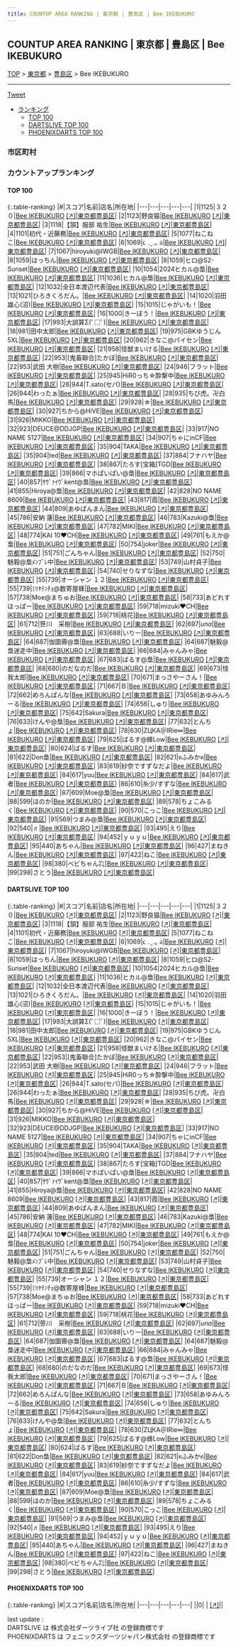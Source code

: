 ```yaml
---
title: COUNTUP AREA RANKING | 東京都 | 豊島区 | Bee IKEBUKURO
---
```

## COUNTUP AREA RANKING | 東京都 | 豊島区 | Bee IKEBUKURO

[TOP](/darts/rank/) > [東京都](/darts/rank/東京都/) > [豊島区](/darts/rank/東京都/豊島区/) > Bee IKEBUKURO

___

<a href="https://twitter.com/share?ref_src=twsrc%5Etfw" data-text="COUNTUP AREA RANKING | 東京都豊島区Bee IKEBUKURO" class="twitter-share-button" data-hashtags="DARTSLIVE,PHOENIXDARTS,darts,ダーツ" data-show-count="false">Tweet</a>

* [ランキング](#カウントアップランキング)
    * [TOP 100](#top-100)
    * [DARTSLIVE TOP 100](#dartslive-top-100)
    * [PHOENIXDARTS TOP 100](#phoenixdarts-top-100)

### 市区町村

<ul>

</ul>

### カウントアップランキング

#### TOP 100



{:.table-ranking}
|#|スコア|名前|店名|所在地|
|---|---|---|---|---|
|1|1125|<span class="rank-name-dl">３２０</span>|<a href="/darts/rank/shops/3a1825974d0b92eb.html">Bee IKEBUKURO</a> <a href="https://search.dartslive.com/jp/shop/3a1825974d0b92eb">[↗]</a>|<a href="/darts/rank/東京都/豊島区">東京都豊島区</a>|
|2|1123|<span class="rank-name-dl">野良猫</span>|<a href="/darts/rank/shops/3a1825974d0b92eb.html">Bee IKEBUKURO</a> <a href="https://search.dartslive.com/jp/shop/3a1825974d0b92eb">[↗]</a>|<a href="/darts/rank/東京都/豊島区">東京都豊島区</a>|
|3|1118|<span class="rank-name-dl">【頷】服部 祐生</span>|<a href="/darts/rank/shops/3a1825974d0b92eb.html">Bee IKEBUKURO</a> <a href="https://search.dartslive.com/jp/shop/3a1825974d0b92eb">[↗]</a>|<a href="/darts/rank/東京都/豊島区">東京都豊島区</a>|
|4|1101|<span class="rank-name-dl">初代・近藤務</span>|<a href="/darts/rank/shops/3a1825974d0b92eb.html">Bee IKEBUKURO</a> <a href="https://search.dartslive.com/jp/shop/3a1825974d0b92eb">[↗]</a>|<a href="/darts/rank/東京都/豊島区">東京都豊島区</a>|
|5|1077|<span class="rank-name-dl">ねこねこ</span>|<a href="/darts/rank/shops/3a1825974d0b92eb.html">Bee IKEBUKURO</a> <a href="https://search.dartslive.com/jp/shop/3a1825974d0b92eb">[↗]</a>|<a href="/darts/rank/東京都/豊島区">東京都豊島区</a>|
|6|1069|<span class="rank-name-dl">૮ . ̫ .｡ ა</span>|<a href="/darts/rank/shops/3a1825974d0b92eb.html">Bee IKEBUKURO</a> <a href="https://search.dartslive.com/jp/shop/3a1825974d0b92eb">[↗]</a>|<a href="/darts/rank/東京都/豊島区">東京都豊島区</a>|
|7|1067|<span class="rank-name-dl">hiroyuki@IWGB</span>|<a href="/darts/rank/shops/3a1825974d0b92eb.html">Bee IKEBUKURO</a> <a href="https://search.dartslive.com/jp/shop/3a1825974d0b92eb">[↗]</a>|<a href="/darts/rank/東京都/豊島区">東京都豊島区</a>|
|8|1059|<span class="rank-name-dl">はっちん</span>|<a href="/darts/rank/shops/3a1825974d0b92eb.html">Bee IKEBUKURO</a> <a href="https://search.dartslive.com/jp/shop/3a1825974d0b92eb">[↗]</a>|<a href="/darts/rank/東京都/豊島区">東京都豊島区</a>|
|8|1059|<span class="rank-name-dl">ヒロ@S2-Sunset</span>|<a href="/darts/rank/shops/3a1825974d0b92eb.html">Bee IKEBUKURO</a> <a href="https://search.dartslive.com/jp/shop/3a1825974d0b92eb">[↗]</a>|<a href="/darts/rank/東京都/豊島区">東京都豊島区</a>|
|10|1054|<span class="rank-name-dl">2024ヒカル@梟</span>|<a href="/darts/rank/shops/3a1825974d0b92eb.html">Bee IKEBUKURO</a> <a href="https://search.dartslive.com/jp/shop/3a1825974d0b92eb">[↗]</a>|<a href="/darts/rank/東京都/豊島区">東京都豊島区</a>|
|11|1036|<span class="rank-name-dl">ヒカル@梟</span>|<a href="/darts/rank/shops/3a1825974d0b92eb.html">Bee IKEBUKURO</a> <a href="https://search.dartslive.com/jp/shop/3a1825974d0b92eb">[↗]</a>|<a href="/darts/rank/東京都/豊島区">東京都豊島区</a>|
|12|1032|<span class="rank-name-dl">全日本渡辺代表</span>|<a href="/darts/rank/shops/3a1825974d0b92eb.html">Bee IKEBUKURO</a> <a href="https://search.dartslive.com/jp/shop/3a1825974d0b92eb">[↗]</a>|<a href="/darts/rank/東京都/豊島区">東京都豊島区</a>|
|13|1021|<span class="rank-name-dl">ひろきくろだん。</span>|<a href="/darts/rank/shops/3a1825974d0b92eb.html">Bee IKEBUKURO</a> <a href="https://search.dartslive.com/jp/shop/3a1825974d0b92eb">[↗]</a>|<a href="/darts/rank/東京都/豊島区">東京都豊島区</a>|
|14|1020|<span class="rank-name-dl">羽田 雄心(沼)</span>|<a href="/darts/rank/shops/3a1825974d0b92eb.html">Bee IKEBUKURO</a> <a href="https://search.dartslive.com/jp/shop/3a1825974d0b92eb">[↗]</a>|<a href="/darts/rank/東京都/豊島区">東京都豊島区</a>|
|15|1015|<span class="rank-name-dl">じゃがいも！</span>|<a href="/darts/rank/shops/3a1825974d0b92eb.html">Bee IKEBUKURO</a> <a href="https://search.dartslive.com/jp/shop/3a1825974d0b92eb">[↗]</a>|<a href="/darts/rank/東京都/豊島区">東京都豊島区</a>|
|16|1000|<span class="rank-name-dl">きーぼう！</span>|<a href="/darts/rank/shops/3a1825974d0b92eb.html">Bee IKEBUKURO</a> <a href="https://search.dartslive.com/jp/shop/3a1825974d0b92eb">[↗]</a>|<a href="/darts/rank/東京都/豊島区">東京都豊島区</a>|
|17|993|<span class="rank-name-dl">大誤算Σ(ﾟ□ﾟ)</span>|<a href="/darts/rank/shops/3a1825974d0b92eb.html">Bee IKEBUKURO</a> <a href="https://search.dartslive.com/jp/shop/3a1825974d0b92eb">[↗]</a>|<a href="/darts/rank/東京都/豊島区">東京都豊島区</a>|
|18|981|<span class="rank-name-dl">田中太郎</span>|<a href="/darts/rank/shops/3a1825974d0b92eb.html">Bee IKEBUKURO</a> <a href="https://search.dartslive.com/jp/shop/3a1825974d0b92eb">[↗]</a>|<a href="/darts/rank/東京都/豊島区">東京都豊島区</a>|
|19|975|<span class="rank-name-dl">GBKゆうじん5XL</span>|<a href="/darts/rank/shops/3a1825974d0b92eb.html">Bee IKEBUKURO</a> <a href="https://search.dartslive.com/jp/shop/3a1825974d0b92eb">[↗]</a>|<a href="/darts/rank/東京都/豊島区">東京都豊島区</a>|
|20|962|<span class="rank-name-dl">きなこ@パイセン</span>|<a href="/darts/rank/shops/3a1825974d0b92eb.html">Bee IKEBUKURO</a> <a href="https://search.dartslive.com/jp/shop/3a1825974d0b92eb">[↗]</a>|<a href="/darts/rank/東京都/豊島区">東京都豊島区</a>|
|21|958|<span class="rank-name-dl">怪獣まいける</span>|<a href="/darts/rank/shops/3a1825974d0b92eb.html">Bee IKEBUKURO</a> <a href="https://search.dartslive.com/jp/shop/3a1825974d0b92eb">[↗]</a>|<a href="/darts/rank/東京都/豊島区">東京都豊島区</a>|
|22|953|<span class="rank-name-dl">[鬼畜聯合]たかぼ</span>|<a href="/darts/rank/shops/3a1825974d0b92eb.html">Bee IKEBUKURO</a> <a href="https://search.dartslive.com/jp/shop/3a1825974d0b92eb">[↗]</a>|<a href="/darts/rank/東京都/豊島区">東京都豊島区</a>|
|22|953|<span class="rank-name-dl">武田 大樹</span>|<a href="/darts/rank/shops/3a1825974d0b92eb.html">Bee IKEBUKURO</a> <a href="https://search.dartslive.com/jp/shop/3a1825974d0b92eb">[↗]</a>|<a href="/darts/rank/東京都/豊島区">東京都豊島区</a>|
|24|946|<span class="rank-name-dl">フラット</span>|<a href="/darts/rank/shops/3a1825974d0b92eb.html">Bee IKEBUKURO</a> <a href="https://search.dartslive.com/jp/shop/3a1825974d0b92eb">[↗]</a>|<a href="/darts/rank/東京都/豊島区">東京都豊島区</a>|
|25|945|<span class="rank-name-dl">HiR0っち☆酔撃中</span>|<a href="/darts/rank/shops/3a1825974d0b92eb.html">Bee IKEBUKURO</a> <a href="https://search.dartslive.com/jp/shop/3a1825974d0b92eb">[↗]</a>|<a href="/darts/rank/東京都/豊島区">東京都豊島区</a>|
|26|944|<span class="rank-name-dl">T.sato(セパ)</span>|<a href="/darts/rank/shops/3a1825974d0b92eb.html">Bee IKEBUKURO</a> <a href="https://search.dartslive.com/jp/shop/3a1825974d0b92eb">[↗]</a>|<a href="/darts/rank/東京都/豊島区">東京都豊島区</a>|
|26|944|<span class="rank-name-dl">わったぁ</span>|<a href="/darts/rank/shops/3a1825974d0b92eb.html">Bee IKEBUKURO</a> <a href="https://search.dartslive.com/jp/shop/3a1825974d0b92eb">[↗]</a>|<a href="/darts/rank/東京都/豊島区">東京都豊島区</a>|
|28|935|<span class="rank-name-dl">ちび虎。卍白馬</span>|<a href="/darts/rank/shops/3a1825974d0b92eb.html">Bee IKEBUKURO</a> <a href="https://search.dartslive.com/jp/shop/3a1825974d0b92eb">[↗]</a>|<a href="/darts/rank/東京都/豊島区">東京都豊島区</a>|
|29|928|<span class="rank-name-dl">☆</span>|<a href="/darts/rank/shops/3a1825974d0b92eb.html">Bee IKEBUKURO</a> <a href="https://search.dartslive.com/jp/shop/3a1825974d0b92eb">[↗]</a>|<a href="/darts/rank/東京都/豊島区">東京都豊島区</a>|
|30|927|<span class="rank-name-dl">ちから@HiVE</span>|<a href="/darts/rank/shops/3a1825974d0b92eb.html">Bee IKEBUKURO</a> <a href="https://search.dartslive.com/jp/shop/3a1825974d0b92eb">[↗]</a>|<a href="/darts/rank/東京都/豊島区">東京都豊島区</a>|
|31|926|<span class="rank-name-dl">MIKKO</span>|<a href="/darts/rank/shops/3a1825974d0b92eb.html">Bee IKEBUKURO</a> <a href="https://search.dartslive.com/jp/shop/3a1825974d0b92eb">[↗]</a>|<a href="/darts/rank/東京都/豊島区">東京都豊島区</a>|
|32|923|<span class="rank-name-dl">DEUCE@DDJGP</span>|<a href="/darts/rank/shops/3a1825974d0b92eb.html">Bee IKEBUKURO</a> <a href="https://search.dartslive.com/jp/shop/3a1825974d0b92eb">[↗]</a>|<a href="/darts/rank/東京都/豊島区">東京都豊島区</a>|
|33|917|<span class="rank-name-dl">NO NAME 5127</span>|<a href="/darts/rank/shops/3a1825974d0b92eb.html">Bee IKEBUKURO</a> <a href="https://search.dartslive.com/jp/shop/3a1825974d0b92eb">[↗]</a>|<a href="/darts/rank/東京都/豊島区">東京都豊島区</a>|
|34|907|<span class="rank-name-dl">ちゃにinCF</span>|<a href="/darts/rank/shops/3a1825974d0b92eb.html">Bee IKEBUKURO</a> <a href="https://search.dartslive.com/jp/shop/3a1825974d0b92eb">[↗]</a>|<a href="/darts/rank/東京都/豊島区">東京都豊島区</a>|
|35|904|<span class="rank-name-dl">TAKA</span>|<a href="/darts/rank/shops/3a1825974d0b92eb.html">Bee IKEBUKURO</a> <a href="https://search.dartslive.com/jp/shop/3a1825974d0b92eb">[↗]</a>|<a href="/darts/rank/東京都/豊島区">東京都豊島区</a>|
|35|904|<span class="rank-name-dl">ted</span>|<a href="/darts/rank/shops/3a1825974d0b92eb.html">Bee IKEBUKURO</a> <a href="https://search.dartslive.com/jp/shop/3a1825974d0b92eb">[↗]</a>|<a href="/darts/rank/東京都/豊島区">東京都豊島区</a>|
|37|884|<span class="rank-name-dl">フナハヤ</span>|<a href="/darts/rank/shops/3a1825974d0b92eb.html">Bee IKEBUKURO</a> <a href="https://search.dartslive.com/jp/shop/3a1825974d0b92eb">[↗]</a>|<a href="/darts/rank/東京都/豊島区">東京都豊島区</a>|
|38|867|<span class="rank-name-dl">たろす[宝箱]TGD</span>|<a href="/darts/rank/shops/3a1825974d0b92eb.html">Bee IKEBUKURO</a> <a href="https://search.dartslive.com/jp/shop/3a1825974d0b92eb">[↗]</a>|<a href="/darts/rank/東京都/豊島区">東京都豊島区</a>|
|39|866|<span class="rank-name-dl">マホぱいぱい@梟</span>|<a href="/darts/rank/shops/3a1825974d0b92eb.html">Bee IKEBUKURO</a> <a href="https://search.dartslive.com/jp/shop/3a1825974d0b92eb">[↗]</a>|<a href="/darts/rank/東京都/豊島区">東京都豊島区</a>|
|40|857|<span class="rank-name-dl">ｻｳﾞｧｲｳﾞkent@梟</span>|<a href="/darts/rank/shops/3a1825974d0b92eb.html">Bee IKEBUKURO</a> <a href="https://search.dartslive.com/jp/shop/3a1825974d0b92eb">[↗]</a>|<a href="/darts/rank/東京都/豊島区">東京都豊島区</a>|
|41|855|<span class="rank-name-dl">Hiroya@梟</span>|<a href="/darts/rank/shops/3a1825974d0b92eb.html">Bee IKEBUKURO</a> <a href="https://search.dartslive.com/jp/shop/3a1825974d0b92eb">[↗]</a>|<a href="/darts/rank/東京都/豊島区">東京都豊島区</a>|
|42|828|<span class="rank-name-dl">NO NAME 8609</span>|<a href="/darts/rank/shops/3a1825974d0b92eb.html">Bee IKEBUKURO</a> <a href="https://search.dartslive.com/jp/shop/3a1825974d0b92eb">[↗]</a>|<a href="/darts/rank/東京都/豊島区">東京都豊島区</a>|
|43|817|<span class="rank-name-dl">霞</span>|<a href="/darts/rank/shops/3a1825974d0b92eb.html">Bee IKEBUKURO</a> <a href="https://search.dartslive.com/jp/shop/3a1825974d0b92eb">[↗]</a>|<a href="/darts/rank/東京都/豊島区">東京都豊島区</a>|
|44|809|<span class="rank-name-dl">あゆぱんまん</span>|<a href="/darts/rank/shops/3a1825974d0b92eb.html">Bee IKEBUKURO</a> <a href="https://search.dartslive.com/jp/shop/3a1825974d0b92eb">[↗]</a>|<a href="/darts/rank/東京都/豊島区">東京都豊島区</a>|
|45|786|<span class="rank-name-dl">安納 蓮</span>|<a href="/darts/rank/shops/3a1825974d0b92eb.html">Bee IKEBUKURO</a> <a href="https://search.dartslive.com/jp/shop/3a1825974d0b92eb">[↗]</a>|<a href="/darts/rank/東京都/豊島区">東京都豊島区</a>|
|46|783|<span class="rank-name-dl">Kazuki@梟</span>|<a href="/darts/rank/shops/3a1825974d0b92eb.html">Bee IKEBUKURO</a> <a href="https://search.dartslive.com/jp/shop/3a1825974d0b92eb">[↗]</a>|<a href="/darts/rank/東京都/豊島区">東京都豊島区</a>|
|47|782|<span class="rank-name-dl">MIKI</span>|<a href="/darts/rank/shops/3a1825974d0b92eb.html">Bee IKEBUKURO</a> <a href="https://search.dartslive.com/jp/shop/3a1825974d0b92eb">[↗]</a>|<a href="/darts/rank/東京都/豊島区">東京都豊島区</a>|
|48|774|<span class="rank-name-dl">KAI 10❤️CH</span>|<a href="/darts/rank/shops/3a1825974d0b92eb.html">Bee IKEBUKURO</a> <a href="https://search.dartslive.com/jp/shop/3a1825974d0b92eb">[↗]</a>|<a href="/darts/rank/東京都/豊島区">東京都豊島区</a>|
|49|761|<span class="rank-name-dl">もえか@梟</span>|<a href="/darts/rank/shops/3a1825974d0b92eb.html">Bee IKEBUKURO</a> <a href="https://search.dartslive.com/jp/shop/3a1825974d0b92eb">[↗]</a>|<a href="/darts/rank/東京都/豊島区">東京都豊島区</a>|
|50|754|<span class="rank-name-dl">joker</span>|<a href="/darts/rank/shops/3a1825974d0b92eb.html">Bee IKEBUKURO</a> <a href="https://search.dartslive.com/jp/shop/3a1825974d0b92eb">[↗]</a>|<a href="/darts/rank/東京都/豊島区">東京都豊島区</a>|
|51|751|<span class="rank-name-dl">ごんちゃん</span>|<a href="/darts/rank/shops/3a1825974d0b92eb.html">Bee IKEBUKURO</a> <a href="https://search.dartslive.com/jp/shop/3a1825974d0b92eb">[↗]</a>|<a href="/darts/rank/東京都/豊島区">東京都豊島区</a>|
|52|750|<span class="rank-name-dl">魅毅@梟ﾒﾝﾌﾞﾚ中</span>|<a href="/darts/rank/shops/3a1825974d0b92eb.html">Bee IKEBUKURO</a> <a href="https://search.dartslive.com/jp/shop/3a1825974d0b92eb">[↗]</a>|<a href="/darts/rank/東京都/豊島区">東京都豊島区</a>|
|53|749|<span class="rank-name-dl">山村貞子</span>|<a href="/darts/rank/shops/3a1825974d0b92eb.html">Bee IKEBUKURO</a> <a href="https://search.dartslive.com/jp/shop/3a1825974d0b92eb">[↗]</a>|<a href="/darts/rank/東京都/豊島区">東京都豊島区</a>|
|54|740|<span class="rank-name-dl">せりなずな</span>|<a href="/darts/rank/shops/3a1825974d0b92eb.html">Bee IKEBUKURO</a> <a href="https://search.dartslive.com/jp/shop/3a1825974d0b92eb">[↗]</a>|<a href="/darts/rank/東京都/豊島区">東京都豊島区</a>|
|55|739|<span class="rank-name-dl">オーシャン １２</span>|<a href="/darts/rank/shops/3a1825974d0b92eb.html">Bee IKEBUKURO</a> <a href="https://search.dartslive.com/jp/shop/3a1825974d0b92eb">[↗]</a>|<a href="/darts/rank/東京都/豊島区">東京都豊島区</a>|
|55|739|<span class="rank-name-dl">ﾐﾘﾔﾃﾝﾁｮ@数寄屋蜂</span>|<a href="/darts/rank/shops/3a1825974d0b92eb.html">Bee IKEBUKURO</a> <a href="https://search.dartslive.com/jp/shop/3a1825974d0b92eb">[↗]</a>|<a href="/darts/rank/東京都/豊島区">東京都豊島区</a>|
|57|738|<span class="rank-name-dl">Moe@まちゅお</span>|<a href="/darts/rank/shops/3a1825974d0b92eb.html">Bee IKEBUKURO</a> <a href="https://search.dartslive.com/jp/shop/3a1825974d0b92eb">[↗]</a>|<a href="/darts/rank/東京都/豊島区">東京都豊島区</a>|
|58|733|<span class="rank-name-dl">あどれすほっぱー</span>|<a href="/darts/rank/shops/3a1825974d0b92eb.html">Bee IKEBUKURO</a> <a href="https://search.dartslive.com/jp/shop/3a1825974d0b92eb">[↗]</a>|<a href="/darts/rank/東京都/豊島区">東京都豊島区</a>|
|59|718|<span class="rank-name-dl">mizuki❤CH</span>|<a href="/darts/rank/shops/3a1825974d0b92eb.html">Bee IKEBUKURO</a> <a href="https://search.dartslive.com/jp/shop/3a1825974d0b92eb">[↗]</a>|<a href="/darts/rank/東京都/豊島区">東京都豊島区</a>|
|59|718|<span class="rank-name-dl">桃花</span>|<a href="/darts/rank/shops/3a1825974d0b92eb.html">Bee IKEBUKURO</a> <a href="https://search.dartslive.com/jp/shop/3a1825974d0b92eb">[↗]</a>|<a href="/darts/rank/東京都/豊島区">東京都豊島区</a>|
|61|712|<span class="rank-name-dl">笹川　采樹</span>|<a href="/darts/rank/shops/3a1825974d0b92eb.html">Bee IKEBUKURO</a> <a href="https://search.dartslive.com/jp/shop/3a1825974d0b92eb">[↗]</a>|<a href="/darts/rank/東京都/豊島区">東京都豊島区</a>|
|62|697|<span class="rank-name-dl">_una_</span>|<a href="/darts/rank/shops/3a1825974d0b92eb.html">Bee IKEBUKURO</a> <a href="https://search.dartslive.com/jp/shop/3a1825974d0b92eb">[↗]</a>|<a href="/darts/rank/東京都/豊島区">東京都豊島区</a>|
|63|688|<span class="rank-name-dl">いりー</span>|<a href="/darts/rank/shops/3a1825974d0b92eb.html">Bee IKEBUKURO</a> <a href="https://search.dartslive.com/jp/shop/3a1825974d0b92eb">[↗]</a>|<a href="/darts/rank/東京都/豊島区">東京都豊島区</a>|
|64|687|<span class="rank-name-dl">伽圖霽@梟</span>|<a href="/darts/rank/shops/3a1825974d0b92eb.html">Bee IKEBUKURO</a> <a href="https://search.dartslive.com/jp/shop/3a1825974d0b92eb">[↗]</a>|<a href="/darts/rank/東京都/豊島区">東京都豊島区</a>|
|64|687|<span class="rank-name-dl">魅毅@梟迷走中</span>|<a href="/darts/rank/shops/3a1825974d0b92eb.html">Bee IKEBUKURO</a> <a href="https://search.dartslive.com/jp/shop/3a1825974d0b92eb">[↗]</a>|<a href="/darts/rank/東京都/豊島区">東京都豊島区</a>|
|66|684|<span class="rank-name-dl">みゃんみゃ</span>|<a href="/darts/rank/shops/3a1825974d0b92eb.html">Bee IKEBUKURO</a> <a href="https://search.dartslive.com/jp/shop/3a1825974d0b92eb">[↗]</a>|<a href="/darts/rank/東京都/豊島区">東京都豊島区</a>|
|67|683|<span class="rank-name-dl">ばるす@梟</span>|<a href="/darts/rank/shops/3a1825974d0b92eb.html">Bee IKEBUKURO</a> <a href="https://search.dartslive.com/jp/shop/3a1825974d0b92eb">[↗]</a>|<a href="/darts/rank/東京都/豊島区">東京都豊島区</a>|
|68|680|<span class="rank-name-dl">のだなのだ</span>|<a href="/darts/rank/shops/3a1825974d0b92eb.html">Bee IKEBUKURO</a> <a href="https://search.dartslive.com/jp/shop/3a1825974d0b92eb">[↗]</a>|<a href="/darts/rank/東京都/豊島区">東京都豊島区</a>|
|69|673|<span class="rank-name-dl">怪我太郎</span>|<a href="/darts/rank/shops/3a1825974d0b92eb.html">Bee IKEBUKURO</a> <a href="https://search.dartslive.com/jp/shop/3a1825974d0b92eb">[↗]</a>|<a href="/darts/rank/東京都/豊島区">東京都豊島区</a>|
|70|671|<span class="rank-name-dl">まっさやーさん！</span>|<a href="/darts/rank/shops/3a1825974d0b92eb.html">Bee IKEBUKURO</a> <a href="https://search.dartslive.com/jp/shop/3a1825974d0b92eb">[↗]</a>|<a href="/darts/rank/東京都/豊島区">東京都豊島区</a>|
|71|667|<span class="rank-name-dl">Ｂ</span>|<a href="/darts/rank/shops/3a1825974d0b92eb.html">Bee IKEBUKURO</a> <a href="https://search.dartslive.com/jp/shop/3a1825974d0b92eb">[↗]</a>|<a href="/darts/rank/東京都/豊島区">東京都豊島区</a>|
|72|662|<span class="rank-name-dl">めろんぱんな</span>|<a href="/darts/rank/shops/3a1825974d0b92eb.html">Bee IKEBUKURO</a> <a href="https://search.dartslive.com/jp/shop/3a1825974d0b92eb">[↗]</a>|<a href="/darts/rank/東京都/豊島区">東京都豊島区</a>|
|73|658|<span class="rank-name-dl">あゆみんろーる</span>|<a href="/darts/rank/shops/3a1825974d0b92eb.html">Bee IKEBUKURO</a> <a href="https://search.dartslive.com/jp/shop/3a1825974d0b92eb">[↗]</a>|<a href="/darts/rank/東京都/豊島区">東京都豊島区</a>|
|74|656|<span class="rank-name-dl">しゅり</span>|<a href="/darts/rank/shops/3a1825974d0b92eb.html">Bee IKEBUKURO</a> <a href="https://search.dartslive.com/jp/shop/3a1825974d0b92eb">[↗]</a>|<a href="/darts/rank/東京都/豊島区">東京都豊島区</a>|
|75|642|<span class="rank-name-dl">Sakura</span>|<a href="/darts/rank/shops/3a1825974d0b92eb.html">Bee IKEBUKURO</a> <a href="https://search.dartslive.com/jp/shop/3a1825974d0b92eb">[↗]</a>|<a href="/darts/rank/東京都/豊島区">東京都豊島区</a>|
|76|633|<span class="rank-name-dl">けんや@梟</span>|<a href="/darts/rank/shops/3a1825974d0b92eb.html">Bee IKEBUKURO</a> <a href="https://search.dartslive.com/jp/shop/3a1825974d0b92eb">[↗]</a>|<a href="/darts/rank/東京都/豊島区">東京都豊島区</a>|
|77|632|<span class="rank-name-dl">とんちょ</span>|<a href="/darts/rank/shops/3a1825974d0b92eb.html">Bee IKEBUKURO</a> <a href="https://search.dartslive.com/jp/shop/3a1825974d0b92eb">[↗]</a>|<a href="/darts/rank/東京都/豊島区">東京都豊島区</a>|
|78|630|<span class="rank-name-dl">ΖЦКΑ＠IRie∞</span>|<a href="/darts/rank/shops/3a1825974d0b92eb.html">Bee IKEBUKURO</a> <a href="https://search.dartslive.com/jp/shop/3a1825974d0b92eb">[↗]</a>|<a href="/darts/rank/東京都/豊島区">東京都豊島区</a>|
|79|625|<span class="rank-name-dl">ばるす@蜂Low</span>|<a href="/darts/rank/shops/3a1825974d0b92eb.html">Bee IKEBUKURO</a> <a href="https://search.dartslive.com/jp/shop/3a1825974d0b92eb">[↗]</a>|<a href="/darts/rank/東京都/豊島区">東京都豊島区</a>|
|80|624|<span class="rank-name-dl">ばるす</span>|<a href="/darts/rank/shops/3a1825974d0b92eb.html">Bee IKEBUKURO</a> <a href="https://search.dartslive.com/jp/shop/3a1825974d0b92eb">[↗]</a>|<a href="/darts/rank/東京都/豊島区">東京都豊島区</a>|
|81|622|<span class="rank-name-dl">Don梟</span>|<a href="/darts/rank/shops/3a1825974d0b92eb.html">Bee IKEBUKURO</a> <a href="https://search.dartslive.com/jp/shop/3a1825974d0b92eb">[↗]</a>|<a href="/darts/rank/東京都/豊島区">東京都豊島区</a>|
|82|621|<span class="rank-name-dl">ฅふみかฅ</span>|<a href="/darts/rank/shops/3a1825974d0b92eb.html">Bee IKEBUKURO</a> <a href="https://search.dartslive.com/jp/shop/3a1825974d0b92eb">[↗]</a>|<a href="/darts/rank/東京都/豊島区">東京都豊島区</a>|
|83|619|<span class="rank-name-dl">紗奈ですずなだよ</span>|<a href="/darts/rank/shops/3a1825974d0b92eb.html">Bee IKEBUKURO</a> <a href="https://search.dartslive.com/jp/shop/3a1825974d0b92eb">[↗]</a>|<a href="/darts/rank/東京都/豊島区">東京都豊島区</a>|
|84|617|<span class="rank-name-dl">yuu</span>|<a href="/darts/rank/shops/3a1825974d0b92eb.html">Bee IKEBUKURO</a> <a href="https://search.dartslive.com/jp/shop/3a1825974d0b92eb">[↗]</a>|<a href="/darts/rank/東京都/豊島区">東京都豊島区</a>|
|84|617|<span class="rank-name-dl">武者</span>|<a href="/darts/rank/shops/3a1825974d0b92eb.html">Bee IKEBUKURO</a> <a href="https://search.dartslive.com/jp/shop/3a1825974d0b92eb">[↗]</a>|<a href="/darts/rank/東京都/豊島区">東京都豊島区</a>|
|86|610|<span class="rank-name-dl">糸少/すずな</span>|<a href="/darts/rank/shops/3a1825974d0b92eb.html">Bee IKEBUKURO</a> <a href="https://search.dartslive.com/jp/shop/3a1825974d0b92eb">[↗]</a>|<a href="/darts/rank/東京都/豊島区">東京都豊島区</a>|
|87|609|<span class="rank-name-dl">Moe@梟</span>|<a href="/darts/rank/shops/3a1825974d0b92eb.html">Bee IKEBUKURO</a> <a href="https://search.dartslive.com/jp/shop/3a1825974d0b92eb">[↗]</a>|<a href="/darts/rank/東京都/豊島区">東京都豊島区</a>|
|88|599|<span class="rank-name-dl">ほのか</span>|<a href="/darts/rank/shops/3a1825974d0b92eb.html">Bee IKEBUKURO</a> <a href="https://search.dartslive.com/jp/shop/3a1825974d0b92eb">[↗]</a>|<a href="/darts/rank/東京都/豊島区">東京都豊島区</a>|
|89|578|<span class="rank-name-dl">ちょこみるく</span>|<a href="/darts/rank/shops/3a1825974d0b92eb.html">Bee IKEBUKURO</a> <a href="https://search.dartslive.com/jp/shop/3a1825974d0b92eb">[↗]</a>|<a href="/darts/rank/東京都/豊島区">東京都豊島区</a>|
|90|570|<span class="rank-name-dl">こっこ</span>|<a href="/darts/rank/shops/3a1825974d0b92eb.html">Bee IKEBUKURO</a> <a href="https://search.dartslive.com/jp/shop/3a1825974d0b92eb">[↗]</a>|<a href="/darts/rank/東京都/豊島区">東京都豊島区</a>|
|91|569|<span class="rank-name-dl">つまみ@梟</span>|<a href="/darts/rank/shops/3a1825974d0b92eb.html">Bee IKEBUKURO</a> <a href="https://search.dartslive.com/jp/shop/3a1825974d0b92eb">[↗]</a>|<a href="/darts/rank/東京都/豊島区">東京都豊島区</a>|
|92|540|<span class="rank-name-dl">♬</span>|<a href="/darts/rank/shops/3a1825974d0b92eb.html">Bee IKEBUKURO</a> <a href="https://search.dartslive.com/jp/shop/3a1825974d0b92eb">[↗]</a>|<a href="/darts/rank/東京都/豊島区">東京都豊島区</a>|
|93|495|<span class="rank-name-dl">えり</span>|<a href="/darts/rank/shops/3a1825974d0b92eb.html">Bee IKEBUKURO</a> <a href="https://search.dartslive.com/jp/shop/3a1825974d0b92eb">[↗]</a>|<a href="/darts/rank/東京都/豊島区">東京都豊島区</a>|
|94|452|<span class="rank-name-dl">ｙｕｙｕ</span>|<a href="/darts/rank/shops/3a1825974d0b92eb.html">Bee IKEBUKURO</a> <a href="https://search.dartslive.com/jp/shop/3a1825974d0b92eb">[↗]</a>|<a href="/darts/rank/東京都/豊島区">東京都豊島区</a>|
|95|440|<span class="rank-name-dl">あちゃん</span>|<a href="/darts/rank/shops/3a1825974d0b92eb.html">Bee IKEBUKURO</a> <a href="https://search.dartslive.com/jp/shop/3a1825974d0b92eb">[↗]</a>|<a href="/darts/rank/東京都/豊島区">東京都豊島区</a>|
|96|427|<span class="rank-name-dl">まねきん</span>|<a href="/darts/rank/shops/3a1825974d0b92eb.html">Bee IKEBUKURO</a> <a href="https://search.dartslive.com/jp/shop/3a1825974d0b92eb">[↗]</a>|<a href="/darts/rank/東京都/豊島区">東京都豊島区</a>|
|97|422|<span class="rank-name-dl">ねこ</span>|<a href="/darts/rank/shops/3a1825974d0b92eb.html">Bee IKEBUKURO</a> <a href="https://search.dartslive.com/jp/shop/3a1825974d0b92eb">[↗]</a>|<a href="/darts/rank/東京都/豊島区">東京都豊島区</a>|
|98|380|<span class="rank-name-dl">ベビちゃん㌠</span>|<a href="/darts/rank/shops/3a1825974d0b92eb.html">Bee IKEBUKURO</a> <a href="https://search.dartslive.com/jp/shop/3a1825974d0b92eb">[↗]</a>|<a href="/darts/rank/東京都/豊島区">東京都豊島区</a>|
|99|298|<span class="rank-name-dl">さとう</span>|<a href="/darts/rank/shops/3a1825974d0b92eb.html">Bee IKEBUKURO</a> <a href="https://search.dartslive.com/jp/shop/3a1825974d0b92eb">[↗]</a>|<a href="/darts/rank/東京都/豊島区">東京都豊島区</a>|


#### DARTSLIVE TOP 100



{:.table-ranking}
|#|スコア|名前|店名|所在地|
|---|---|---|---|---|
|1|1125|<span class="rank-name-dl">３２０</span>|<a href="/darts/rank/shops/3a1825974d0b92eb.html">Bee IKEBUKURO</a> <a href="https://search.dartslive.com/jp/shop/3a1825974d0b92eb">[↗]</a>|<a href="/darts/rank/東京都/豊島区">東京都豊島区</a>|
|2|1123|<span class="rank-name-dl">野良猫</span>|<a href="/darts/rank/shops/3a1825974d0b92eb.html">Bee IKEBUKURO</a> <a href="https://search.dartslive.com/jp/shop/3a1825974d0b92eb">[↗]</a>|<a href="/darts/rank/東京都/豊島区">東京都豊島区</a>|
|3|1118|<span class="rank-name-dl">【頷】服部 祐生</span>|<a href="/darts/rank/shops/3a1825974d0b92eb.html">Bee IKEBUKURO</a> <a href="https://search.dartslive.com/jp/shop/3a1825974d0b92eb">[↗]</a>|<a href="/darts/rank/東京都/豊島区">東京都豊島区</a>|
|4|1101|<span class="rank-name-dl">初代・近藤務</span>|<a href="/darts/rank/shops/3a1825974d0b92eb.html">Bee IKEBUKURO</a> <a href="https://search.dartslive.com/jp/shop/3a1825974d0b92eb">[↗]</a>|<a href="/darts/rank/東京都/豊島区">東京都豊島区</a>|
|5|1077|<span class="rank-name-dl">ねこねこ</span>|<a href="/darts/rank/shops/3a1825974d0b92eb.html">Bee IKEBUKURO</a> <a href="https://search.dartslive.com/jp/shop/3a1825974d0b92eb">[↗]</a>|<a href="/darts/rank/東京都/豊島区">東京都豊島区</a>|
|6|1069|<span class="rank-name-dl">૮ . ̫ .｡ ა</span>|<a href="/darts/rank/shops/3a1825974d0b92eb.html">Bee IKEBUKURO</a> <a href="https://search.dartslive.com/jp/shop/3a1825974d0b92eb">[↗]</a>|<a href="/darts/rank/東京都/豊島区">東京都豊島区</a>|
|7|1067|<span class="rank-name-dl">hiroyuki@IWGB</span>|<a href="/darts/rank/shops/3a1825974d0b92eb.html">Bee IKEBUKURO</a> <a href="https://search.dartslive.com/jp/shop/3a1825974d0b92eb">[↗]</a>|<a href="/darts/rank/東京都/豊島区">東京都豊島区</a>|
|8|1059|<span class="rank-name-dl">はっちん</span>|<a href="/darts/rank/shops/3a1825974d0b92eb.html">Bee IKEBUKURO</a> <a href="https://search.dartslive.com/jp/shop/3a1825974d0b92eb">[↗]</a>|<a href="/darts/rank/東京都/豊島区">東京都豊島区</a>|
|8|1059|<span class="rank-name-dl">ヒロ@S2-Sunset</span>|<a href="/darts/rank/shops/3a1825974d0b92eb.html">Bee IKEBUKURO</a> <a href="https://search.dartslive.com/jp/shop/3a1825974d0b92eb">[↗]</a>|<a href="/darts/rank/東京都/豊島区">東京都豊島区</a>|
|10|1054|<span class="rank-name-dl">2024ヒカル@梟</span>|<a href="/darts/rank/shops/3a1825974d0b92eb.html">Bee IKEBUKURO</a> <a href="https://search.dartslive.com/jp/shop/3a1825974d0b92eb">[↗]</a>|<a href="/darts/rank/東京都/豊島区">東京都豊島区</a>|
|11|1036|<span class="rank-name-dl">ヒカル@梟</span>|<a href="/darts/rank/shops/3a1825974d0b92eb.html">Bee IKEBUKURO</a> <a href="https://search.dartslive.com/jp/shop/3a1825974d0b92eb">[↗]</a>|<a href="/darts/rank/東京都/豊島区">東京都豊島区</a>|
|12|1032|<span class="rank-name-dl">全日本渡辺代表</span>|<a href="/darts/rank/shops/3a1825974d0b92eb.html">Bee IKEBUKURO</a> <a href="https://search.dartslive.com/jp/shop/3a1825974d0b92eb">[↗]</a>|<a href="/darts/rank/東京都/豊島区">東京都豊島区</a>|
|13|1021|<span class="rank-name-dl">ひろきくろだん。</span>|<a href="/darts/rank/shops/3a1825974d0b92eb.html">Bee IKEBUKURO</a> <a href="https://search.dartslive.com/jp/shop/3a1825974d0b92eb">[↗]</a>|<a href="/darts/rank/東京都/豊島区">東京都豊島区</a>|
|14|1020|<span class="rank-name-dl">羽田 雄心(沼)</span>|<a href="/darts/rank/shops/3a1825974d0b92eb.html">Bee IKEBUKURO</a> <a href="https://search.dartslive.com/jp/shop/3a1825974d0b92eb">[↗]</a>|<a href="/darts/rank/東京都/豊島区">東京都豊島区</a>|
|15|1015|<span class="rank-name-dl">じゃがいも！</span>|<a href="/darts/rank/shops/3a1825974d0b92eb.html">Bee IKEBUKURO</a> <a href="https://search.dartslive.com/jp/shop/3a1825974d0b92eb">[↗]</a>|<a href="/darts/rank/東京都/豊島区">東京都豊島区</a>|
|16|1000|<span class="rank-name-dl">きーぼう！</span>|<a href="/darts/rank/shops/3a1825974d0b92eb.html">Bee IKEBUKURO</a> <a href="https://search.dartslive.com/jp/shop/3a1825974d0b92eb">[↗]</a>|<a href="/darts/rank/東京都/豊島区">東京都豊島区</a>|
|17|993|<span class="rank-name-dl">大誤算Σ(ﾟ□ﾟ)</span>|<a href="/darts/rank/shops/3a1825974d0b92eb.html">Bee IKEBUKURO</a> <a href="https://search.dartslive.com/jp/shop/3a1825974d0b92eb">[↗]</a>|<a href="/darts/rank/東京都/豊島区">東京都豊島区</a>|
|18|981|<span class="rank-name-dl">田中太郎</span>|<a href="/darts/rank/shops/3a1825974d0b92eb.html">Bee IKEBUKURO</a> <a href="https://search.dartslive.com/jp/shop/3a1825974d0b92eb">[↗]</a>|<a href="/darts/rank/東京都/豊島区">東京都豊島区</a>|
|19|975|<span class="rank-name-dl">GBKゆうじん5XL</span>|<a href="/darts/rank/shops/3a1825974d0b92eb.html">Bee IKEBUKURO</a> <a href="https://search.dartslive.com/jp/shop/3a1825974d0b92eb">[↗]</a>|<a href="/darts/rank/東京都/豊島区">東京都豊島区</a>|
|20|962|<span class="rank-name-dl">きなこ@パイセン</span>|<a href="/darts/rank/shops/3a1825974d0b92eb.html">Bee IKEBUKURO</a> <a href="https://search.dartslive.com/jp/shop/3a1825974d0b92eb">[↗]</a>|<a href="/darts/rank/東京都/豊島区">東京都豊島区</a>|
|21|958|<span class="rank-name-dl">怪獣まいける</span>|<a href="/darts/rank/shops/3a1825974d0b92eb.html">Bee IKEBUKURO</a> <a href="https://search.dartslive.com/jp/shop/3a1825974d0b92eb">[↗]</a>|<a href="/darts/rank/東京都/豊島区">東京都豊島区</a>|
|22|953|<span class="rank-name-dl">[鬼畜聯合]たかぼ</span>|<a href="/darts/rank/shops/3a1825974d0b92eb.html">Bee IKEBUKURO</a> <a href="https://search.dartslive.com/jp/shop/3a1825974d0b92eb">[↗]</a>|<a href="/darts/rank/東京都/豊島区">東京都豊島区</a>|
|22|953|<span class="rank-name-dl">武田 大樹</span>|<a href="/darts/rank/shops/3a1825974d0b92eb.html">Bee IKEBUKURO</a> <a href="https://search.dartslive.com/jp/shop/3a1825974d0b92eb">[↗]</a>|<a href="/darts/rank/東京都/豊島区">東京都豊島区</a>|
|24|946|<span class="rank-name-dl">フラット</span>|<a href="/darts/rank/shops/3a1825974d0b92eb.html">Bee IKEBUKURO</a> <a href="https://search.dartslive.com/jp/shop/3a1825974d0b92eb">[↗]</a>|<a href="/darts/rank/東京都/豊島区">東京都豊島区</a>|
|25|945|<span class="rank-name-dl">HiR0っち☆酔撃中</span>|<a href="/darts/rank/shops/3a1825974d0b92eb.html">Bee IKEBUKURO</a> <a href="https://search.dartslive.com/jp/shop/3a1825974d0b92eb">[↗]</a>|<a href="/darts/rank/東京都/豊島区">東京都豊島区</a>|
|26|944|<span class="rank-name-dl">T.sato(セパ)</span>|<a href="/darts/rank/shops/3a1825974d0b92eb.html">Bee IKEBUKURO</a> <a href="https://search.dartslive.com/jp/shop/3a1825974d0b92eb">[↗]</a>|<a href="/darts/rank/東京都/豊島区">東京都豊島区</a>|
|26|944|<span class="rank-name-dl">わったぁ</span>|<a href="/darts/rank/shops/3a1825974d0b92eb.html">Bee IKEBUKURO</a> <a href="https://search.dartslive.com/jp/shop/3a1825974d0b92eb">[↗]</a>|<a href="/darts/rank/東京都/豊島区">東京都豊島区</a>|
|28|935|<span class="rank-name-dl">ちび虎。卍白馬</span>|<a href="/darts/rank/shops/3a1825974d0b92eb.html">Bee IKEBUKURO</a> <a href="https://search.dartslive.com/jp/shop/3a1825974d0b92eb">[↗]</a>|<a href="/darts/rank/東京都/豊島区">東京都豊島区</a>|
|29|928|<span class="rank-name-dl">☆</span>|<a href="/darts/rank/shops/3a1825974d0b92eb.html">Bee IKEBUKURO</a> <a href="https://search.dartslive.com/jp/shop/3a1825974d0b92eb">[↗]</a>|<a href="/darts/rank/東京都/豊島区">東京都豊島区</a>|
|30|927|<span class="rank-name-dl">ちから@HiVE</span>|<a href="/darts/rank/shops/3a1825974d0b92eb.html">Bee IKEBUKURO</a> <a href="https://search.dartslive.com/jp/shop/3a1825974d0b92eb">[↗]</a>|<a href="/darts/rank/東京都/豊島区">東京都豊島区</a>|
|31|926|<span class="rank-name-dl">MIKKO</span>|<a href="/darts/rank/shops/3a1825974d0b92eb.html">Bee IKEBUKURO</a> <a href="https://search.dartslive.com/jp/shop/3a1825974d0b92eb">[↗]</a>|<a href="/darts/rank/東京都/豊島区">東京都豊島区</a>|
|32|923|<span class="rank-name-dl">DEUCE@DDJGP</span>|<a href="/darts/rank/shops/3a1825974d0b92eb.html">Bee IKEBUKURO</a> <a href="https://search.dartslive.com/jp/shop/3a1825974d0b92eb">[↗]</a>|<a href="/darts/rank/東京都/豊島区">東京都豊島区</a>|
|33|917|<span class="rank-name-dl">NO NAME 5127</span>|<a href="/darts/rank/shops/3a1825974d0b92eb.html">Bee IKEBUKURO</a> <a href="https://search.dartslive.com/jp/shop/3a1825974d0b92eb">[↗]</a>|<a href="/darts/rank/東京都/豊島区">東京都豊島区</a>|
|34|907|<span class="rank-name-dl">ちゃにinCF</span>|<a href="/darts/rank/shops/3a1825974d0b92eb.html">Bee IKEBUKURO</a> <a href="https://search.dartslive.com/jp/shop/3a1825974d0b92eb">[↗]</a>|<a href="/darts/rank/東京都/豊島区">東京都豊島区</a>|
|35|904|<span class="rank-name-dl">TAKA</span>|<a href="/darts/rank/shops/3a1825974d0b92eb.html">Bee IKEBUKURO</a> <a href="https://search.dartslive.com/jp/shop/3a1825974d0b92eb">[↗]</a>|<a href="/darts/rank/東京都/豊島区">東京都豊島区</a>|
|35|904|<span class="rank-name-dl">ted</span>|<a href="/darts/rank/shops/3a1825974d0b92eb.html">Bee IKEBUKURO</a> <a href="https://search.dartslive.com/jp/shop/3a1825974d0b92eb">[↗]</a>|<a href="/darts/rank/東京都/豊島区">東京都豊島区</a>|
|37|884|<span class="rank-name-dl">フナハヤ</span>|<a href="/darts/rank/shops/3a1825974d0b92eb.html">Bee IKEBUKURO</a> <a href="https://search.dartslive.com/jp/shop/3a1825974d0b92eb">[↗]</a>|<a href="/darts/rank/東京都/豊島区">東京都豊島区</a>|
|38|867|<span class="rank-name-dl">たろす[宝箱]TGD</span>|<a href="/darts/rank/shops/3a1825974d0b92eb.html">Bee IKEBUKURO</a> <a href="https://search.dartslive.com/jp/shop/3a1825974d0b92eb">[↗]</a>|<a href="/darts/rank/東京都/豊島区">東京都豊島区</a>|
|39|866|<span class="rank-name-dl">マホぱいぱい@梟</span>|<a href="/darts/rank/shops/3a1825974d0b92eb.html">Bee IKEBUKURO</a> <a href="https://search.dartslive.com/jp/shop/3a1825974d0b92eb">[↗]</a>|<a href="/darts/rank/東京都/豊島区">東京都豊島区</a>|
|40|857|<span class="rank-name-dl">ｻｳﾞｧｲｳﾞkent@梟</span>|<a href="/darts/rank/shops/3a1825974d0b92eb.html">Bee IKEBUKURO</a> <a href="https://search.dartslive.com/jp/shop/3a1825974d0b92eb">[↗]</a>|<a href="/darts/rank/東京都/豊島区">東京都豊島区</a>|
|41|855|<span class="rank-name-dl">Hiroya@梟</span>|<a href="/darts/rank/shops/3a1825974d0b92eb.html">Bee IKEBUKURO</a> <a href="https://search.dartslive.com/jp/shop/3a1825974d0b92eb">[↗]</a>|<a href="/darts/rank/東京都/豊島区">東京都豊島区</a>|
|42|828|<span class="rank-name-dl">NO NAME 8609</span>|<a href="/darts/rank/shops/3a1825974d0b92eb.html">Bee IKEBUKURO</a> <a href="https://search.dartslive.com/jp/shop/3a1825974d0b92eb">[↗]</a>|<a href="/darts/rank/東京都/豊島区">東京都豊島区</a>|
|43|817|<span class="rank-name-dl">霞</span>|<a href="/darts/rank/shops/3a1825974d0b92eb.html">Bee IKEBUKURO</a> <a href="https://search.dartslive.com/jp/shop/3a1825974d0b92eb">[↗]</a>|<a href="/darts/rank/東京都/豊島区">東京都豊島区</a>|
|44|809|<span class="rank-name-dl">あゆぱんまん</span>|<a href="/darts/rank/shops/3a1825974d0b92eb.html">Bee IKEBUKURO</a> <a href="https://search.dartslive.com/jp/shop/3a1825974d0b92eb">[↗]</a>|<a href="/darts/rank/東京都/豊島区">東京都豊島区</a>|
|45|786|<span class="rank-name-dl">安納 蓮</span>|<a href="/darts/rank/shops/3a1825974d0b92eb.html">Bee IKEBUKURO</a> <a href="https://search.dartslive.com/jp/shop/3a1825974d0b92eb">[↗]</a>|<a href="/darts/rank/東京都/豊島区">東京都豊島区</a>|
|46|783|<span class="rank-name-dl">Kazuki@梟</span>|<a href="/darts/rank/shops/3a1825974d0b92eb.html">Bee IKEBUKURO</a> <a href="https://search.dartslive.com/jp/shop/3a1825974d0b92eb">[↗]</a>|<a href="/darts/rank/東京都/豊島区">東京都豊島区</a>|
|47|782|<span class="rank-name-dl">MIKI</span>|<a href="/darts/rank/shops/3a1825974d0b92eb.html">Bee IKEBUKURO</a> <a href="https://search.dartslive.com/jp/shop/3a1825974d0b92eb">[↗]</a>|<a href="/darts/rank/東京都/豊島区">東京都豊島区</a>|
|48|774|<span class="rank-name-dl">KAI 10❤️CH</span>|<a href="/darts/rank/shops/3a1825974d0b92eb.html">Bee IKEBUKURO</a> <a href="https://search.dartslive.com/jp/shop/3a1825974d0b92eb">[↗]</a>|<a href="/darts/rank/東京都/豊島区">東京都豊島区</a>|
|49|761|<span class="rank-name-dl">もえか@梟</span>|<a href="/darts/rank/shops/3a1825974d0b92eb.html">Bee IKEBUKURO</a> <a href="https://search.dartslive.com/jp/shop/3a1825974d0b92eb">[↗]</a>|<a href="/darts/rank/東京都/豊島区">東京都豊島区</a>|
|50|754|<span class="rank-name-dl">joker</span>|<a href="/darts/rank/shops/3a1825974d0b92eb.html">Bee IKEBUKURO</a> <a href="https://search.dartslive.com/jp/shop/3a1825974d0b92eb">[↗]</a>|<a href="/darts/rank/東京都/豊島区">東京都豊島区</a>|
|51|751|<span class="rank-name-dl">ごんちゃん</span>|<a href="/darts/rank/shops/3a1825974d0b92eb.html">Bee IKEBUKURO</a> <a href="https://search.dartslive.com/jp/shop/3a1825974d0b92eb">[↗]</a>|<a href="/darts/rank/東京都/豊島区">東京都豊島区</a>|
|52|750|<span class="rank-name-dl">魅毅@梟ﾒﾝﾌﾞﾚ中</span>|<a href="/darts/rank/shops/3a1825974d0b92eb.html">Bee IKEBUKURO</a> <a href="https://search.dartslive.com/jp/shop/3a1825974d0b92eb">[↗]</a>|<a href="/darts/rank/東京都/豊島区">東京都豊島区</a>|
|53|749|<span class="rank-name-dl">山村貞子</span>|<a href="/darts/rank/shops/3a1825974d0b92eb.html">Bee IKEBUKURO</a> <a href="https://search.dartslive.com/jp/shop/3a1825974d0b92eb">[↗]</a>|<a href="/darts/rank/東京都/豊島区">東京都豊島区</a>|
|54|740|<span class="rank-name-dl">せりなずな</span>|<a href="/darts/rank/shops/3a1825974d0b92eb.html">Bee IKEBUKURO</a> <a href="https://search.dartslive.com/jp/shop/3a1825974d0b92eb">[↗]</a>|<a href="/darts/rank/東京都/豊島区">東京都豊島区</a>|
|55|739|<span class="rank-name-dl">オーシャン １２</span>|<a href="/darts/rank/shops/3a1825974d0b92eb.html">Bee IKEBUKURO</a> <a href="https://search.dartslive.com/jp/shop/3a1825974d0b92eb">[↗]</a>|<a href="/darts/rank/東京都/豊島区">東京都豊島区</a>|
|55|739|<span class="rank-name-dl">ﾐﾘﾔﾃﾝﾁｮ@数寄屋蜂</span>|<a href="/darts/rank/shops/3a1825974d0b92eb.html">Bee IKEBUKURO</a> <a href="https://search.dartslive.com/jp/shop/3a1825974d0b92eb">[↗]</a>|<a href="/darts/rank/東京都/豊島区">東京都豊島区</a>|
|57|738|<span class="rank-name-dl">Moe@まちゅお</span>|<a href="/darts/rank/shops/3a1825974d0b92eb.html">Bee IKEBUKURO</a> <a href="https://search.dartslive.com/jp/shop/3a1825974d0b92eb">[↗]</a>|<a href="/darts/rank/東京都/豊島区">東京都豊島区</a>|
|58|733|<span class="rank-name-dl">あどれすほっぱー</span>|<a href="/darts/rank/shops/3a1825974d0b92eb.html">Bee IKEBUKURO</a> <a href="https://search.dartslive.com/jp/shop/3a1825974d0b92eb">[↗]</a>|<a href="/darts/rank/東京都/豊島区">東京都豊島区</a>|
|59|718|<span class="rank-name-dl">mizuki❤CH</span>|<a href="/darts/rank/shops/3a1825974d0b92eb.html">Bee IKEBUKURO</a> <a href="https://search.dartslive.com/jp/shop/3a1825974d0b92eb">[↗]</a>|<a href="/darts/rank/東京都/豊島区">東京都豊島区</a>|
|59|718|<span class="rank-name-dl">桃花</span>|<a href="/darts/rank/shops/3a1825974d0b92eb.html">Bee IKEBUKURO</a> <a href="https://search.dartslive.com/jp/shop/3a1825974d0b92eb">[↗]</a>|<a href="/darts/rank/東京都/豊島区">東京都豊島区</a>|
|61|712|<span class="rank-name-dl">笹川　采樹</span>|<a href="/darts/rank/shops/3a1825974d0b92eb.html">Bee IKEBUKURO</a> <a href="https://search.dartslive.com/jp/shop/3a1825974d0b92eb">[↗]</a>|<a href="/darts/rank/東京都/豊島区">東京都豊島区</a>|
|62|697|<span class="rank-name-dl">_una_</span>|<a href="/darts/rank/shops/3a1825974d0b92eb.html">Bee IKEBUKURO</a> <a href="https://search.dartslive.com/jp/shop/3a1825974d0b92eb">[↗]</a>|<a href="/darts/rank/東京都/豊島区">東京都豊島区</a>|
|63|688|<span class="rank-name-dl">いりー</span>|<a href="/darts/rank/shops/3a1825974d0b92eb.html">Bee IKEBUKURO</a> <a href="https://search.dartslive.com/jp/shop/3a1825974d0b92eb">[↗]</a>|<a href="/darts/rank/東京都/豊島区">東京都豊島区</a>|
|64|687|<span class="rank-name-dl">伽圖霽@梟</span>|<a href="/darts/rank/shops/3a1825974d0b92eb.html">Bee IKEBUKURO</a> <a href="https://search.dartslive.com/jp/shop/3a1825974d0b92eb">[↗]</a>|<a href="/darts/rank/東京都/豊島区">東京都豊島区</a>|
|64|687|<span class="rank-name-dl">魅毅@梟迷走中</span>|<a href="/darts/rank/shops/3a1825974d0b92eb.html">Bee IKEBUKURO</a> <a href="https://search.dartslive.com/jp/shop/3a1825974d0b92eb">[↗]</a>|<a href="/darts/rank/東京都/豊島区">東京都豊島区</a>|
|66|684|<span class="rank-name-dl">みゃんみゃ</span>|<a href="/darts/rank/shops/3a1825974d0b92eb.html">Bee IKEBUKURO</a> <a href="https://search.dartslive.com/jp/shop/3a1825974d0b92eb">[↗]</a>|<a href="/darts/rank/東京都/豊島区">東京都豊島区</a>|
|67|683|<span class="rank-name-dl">ばるす@梟</span>|<a href="/darts/rank/shops/3a1825974d0b92eb.html">Bee IKEBUKURO</a> <a href="https://search.dartslive.com/jp/shop/3a1825974d0b92eb">[↗]</a>|<a href="/darts/rank/東京都/豊島区">東京都豊島区</a>|
|68|680|<span class="rank-name-dl">のだなのだ</span>|<a href="/darts/rank/shops/3a1825974d0b92eb.html">Bee IKEBUKURO</a> <a href="https://search.dartslive.com/jp/shop/3a1825974d0b92eb">[↗]</a>|<a href="/darts/rank/東京都/豊島区">東京都豊島区</a>|
|69|673|<span class="rank-name-dl">怪我太郎</span>|<a href="/darts/rank/shops/3a1825974d0b92eb.html">Bee IKEBUKURO</a> <a href="https://search.dartslive.com/jp/shop/3a1825974d0b92eb">[↗]</a>|<a href="/darts/rank/東京都/豊島区">東京都豊島区</a>|
|70|671|<span class="rank-name-dl">まっさやーさん！</span>|<a href="/darts/rank/shops/3a1825974d0b92eb.html">Bee IKEBUKURO</a> <a href="https://search.dartslive.com/jp/shop/3a1825974d0b92eb">[↗]</a>|<a href="/darts/rank/東京都/豊島区">東京都豊島区</a>|
|71|667|<span class="rank-name-dl">Ｂ</span>|<a href="/darts/rank/shops/3a1825974d0b92eb.html">Bee IKEBUKURO</a> <a href="https://search.dartslive.com/jp/shop/3a1825974d0b92eb">[↗]</a>|<a href="/darts/rank/東京都/豊島区">東京都豊島区</a>|
|72|662|<span class="rank-name-dl">めろんぱんな</span>|<a href="/darts/rank/shops/3a1825974d0b92eb.html">Bee IKEBUKURO</a> <a href="https://search.dartslive.com/jp/shop/3a1825974d0b92eb">[↗]</a>|<a href="/darts/rank/東京都/豊島区">東京都豊島区</a>|
|73|658|<span class="rank-name-dl">あゆみんろーる</span>|<a href="/darts/rank/shops/3a1825974d0b92eb.html">Bee IKEBUKURO</a> <a href="https://search.dartslive.com/jp/shop/3a1825974d0b92eb">[↗]</a>|<a href="/darts/rank/東京都/豊島区">東京都豊島区</a>|
|74|656|<span class="rank-name-dl">しゅり</span>|<a href="/darts/rank/shops/3a1825974d0b92eb.html">Bee IKEBUKURO</a> <a href="https://search.dartslive.com/jp/shop/3a1825974d0b92eb">[↗]</a>|<a href="/darts/rank/東京都/豊島区">東京都豊島区</a>|
|75|642|<span class="rank-name-dl">Sakura</span>|<a href="/darts/rank/shops/3a1825974d0b92eb.html">Bee IKEBUKURO</a> <a href="https://search.dartslive.com/jp/shop/3a1825974d0b92eb">[↗]</a>|<a href="/darts/rank/東京都/豊島区">東京都豊島区</a>|
|76|633|<span class="rank-name-dl">けんや@梟</span>|<a href="/darts/rank/shops/3a1825974d0b92eb.html">Bee IKEBUKURO</a> <a href="https://search.dartslive.com/jp/shop/3a1825974d0b92eb">[↗]</a>|<a href="/darts/rank/東京都/豊島区">東京都豊島区</a>|
|77|632|<span class="rank-name-dl">とんちょ</span>|<a href="/darts/rank/shops/3a1825974d0b92eb.html">Bee IKEBUKURO</a> <a href="https://search.dartslive.com/jp/shop/3a1825974d0b92eb">[↗]</a>|<a href="/darts/rank/東京都/豊島区">東京都豊島区</a>|
|78|630|<span class="rank-name-dl">ΖЦКΑ＠IRie∞</span>|<a href="/darts/rank/shops/3a1825974d0b92eb.html">Bee IKEBUKURO</a> <a href="https://search.dartslive.com/jp/shop/3a1825974d0b92eb">[↗]</a>|<a href="/darts/rank/東京都/豊島区">東京都豊島区</a>|
|79|625|<span class="rank-name-dl">ばるす@蜂Low</span>|<a href="/darts/rank/shops/3a1825974d0b92eb.html">Bee IKEBUKURO</a> <a href="https://search.dartslive.com/jp/shop/3a1825974d0b92eb">[↗]</a>|<a href="/darts/rank/東京都/豊島区">東京都豊島区</a>|
|80|624|<span class="rank-name-dl">ばるす</span>|<a href="/darts/rank/shops/3a1825974d0b92eb.html">Bee IKEBUKURO</a> <a href="https://search.dartslive.com/jp/shop/3a1825974d0b92eb">[↗]</a>|<a href="/darts/rank/東京都/豊島区">東京都豊島区</a>|
|81|622|<span class="rank-name-dl">Don梟</span>|<a href="/darts/rank/shops/3a1825974d0b92eb.html">Bee IKEBUKURO</a> <a href="https://search.dartslive.com/jp/shop/3a1825974d0b92eb">[↗]</a>|<a href="/darts/rank/東京都/豊島区">東京都豊島区</a>|
|82|621|<span class="rank-name-dl">ฅふみかฅ</span>|<a href="/darts/rank/shops/3a1825974d0b92eb.html">Bee IKEBUKURO</a> <a href="https://search.dartslive.com/jp/shop/3a1825974d0b92eb">[↗]</a>|<a href="/darts/rank/東京都/豊島区">東京都豊島区</a>|
|83|619|<span class="rank-name-dl">紗奈ですずなだよ</span>|<a href="/darts/rank/shops/3a1825974d0b92eb.html">Bee IKEBUKURO</a> <a href="https://search.dartslive.com/jp/shop/3a1825974d0b92eb">[↗]</a>|<a href="/darts/rank/東京都/豊島区">東京都豊島区</a>|
|84|617|<span class="rank-name-dl">yuu</span>|<a href="/darts/rank/shops/3a1825974d0b92eb.html">Bee IKEBUKURO</a> <a href="https://search.dartslive.com/jp/shop/3a1825974d0b92eb">[↗]</a>|<a href="/darts/rank/東京都/豊島区">東京都豊島区</a>|
|84|617|<span class="rank-name-dl">武者</span>|<a href="/darts/rank/shops/3a1825974d0b92eb.html">Bee IKEBUKURO</a> <a href="https://search.dartslive.com/jp/shop/3a1825974d0b92eb">[↗]</a>|<a href="/darts/rank/東京都/豊島区">東京都豊島区</a>|
|86|610|<span class="rank-name-dl">糸少/すずな</span>|<a href="/darts/rank/shops/3a1825974d0b92eb.html">Bee IKEBUKURO</a> <a href="https://search.dartslive.com/jp/shop/3a1825974d0b92eb">[↗]</a>|<a href="/darts/rank/東京都/豊島区">東京都豊島区</a>|
|87|609|<span class="rank-name-dl">Moe@梟</span>|<a href="/darts/rank/shops/3a1825974d0b92eb.html">Bee IKEBUKURO</a> <a href="https://search.dartslive.com/jp/shop/3a1825974d0b92eb">[↗]</a>|<a href="/darts/rank/東京都/豊島区">東京都豊島区</a>|
|88|599|<span class="rank-name-dl">ほのか</span>|<a href="/darts/rank/shops/3a1825974d0b92eb.html">Bee IKEBUKURO</a> <a href="https://search.dartslive.com/jp/shop/3a1825974d0b92eb">[↗]</a>|<a href="/darts/rank/東京都/豊島区">東京都豊島区</a>|
|89|578|<span class="rank-name-dl">ちょこみるく</span>|<a href="/darts/rank/shops/3a1825974d0b92eb.html">Bee IKEBUKURO</a> <a href="https://search.dartslive.com/jp/shop/3a1825974d0b92eb">[↗]</a>|<a href="/darts/rank/東京都/豊島区">東京都豊島区</a>|
|90|570|<span class="rank-name-dl">こっこ</span>|<a href="/darts/rank/shops/3a1825974d0b92eb.html">Bee IKEBUKURO</a> <a href="https://search.dartslive.com/jp/shop/3a1825974d0b92eb">[↗]</a>|<a href="/darts/rank/東京都/豊島区">東京都豊島区</a>|
|91|569|<span class="rank-name-dl">つまみ@梟</span>|<a href="/darts/rank/shops/3a1825974d0b92eb.html">Bee IKEBUKURO</a> <a href="https://search.dartslive.com/jp/shop/3a1825974d0b92eb">[↗]</a>|<a href="/darts/rank/東京都/豊島区">東京都豊島区</a>|
|92|540|<span class="rank-name-dl">♬</span>|<a href="/darts/rank/shops/3a1825974d0b92eb.html">Bee IKEBUKURO</a> <a href="https://search.dartslive.com/jp/shop/3a1825974d0b92eb">[↗]</a>|<a href="/darts/rank/東京都/豊島区">東京都豊島区</a>|
|93|495|<span class="rank-name-dl">えり</span>|<a href="/darts/rank/shops/3a1825974d0b92eb.html">Bee IKEBUKURO</a> <a href="https://search.dartslive.com/jp/shop/3a1825974d0b92eb">[↗]</a>|<a href="/darts/rank/東京都/豊島区">東京都豊島区</a>|
|94|452|<span class="rank-name-dl">ｙｕｙｕ</span>|<a href="/darts/rank/shops/3a1825974d0b92eb.html">Bee IKEBUKURO</a> <a href="https://search.dartslive.com/jp/shop/3a1825974d0b92eb">[↗]</a>|<a href="/darts/rank/東京都/豊島区">東京都豊島区</a>|
|95|440|<span class="rank-name-dl">あちゃん</span>|<a href="/darts/rank/shops/3a1825974d0b92eb.html">Bee IKEBUKURO</a> <a href="https://search.dartslive.com/jp/shop/3a1825974d0b92eb">[↗]</a>|<a href="/darts/rank/東京都/豊島区">東京都豊島区</a>|
|96|427|<span class="rank-name-dl">まねきん</span>|<a href="/darts/rank/shops/3a1825974d0b92eb.html">Bee IKEBUKURO</a> <a href="https://search.dartslive.com/jp/shop/3a1825974d0b92eb">[↗]</a>|<a href="/darts/rank/東京都/豊島区">東京都豊島区</a>|
|97|422|<span class="rank-name-dl">ねこ</span>|<a href="/darts/rank/shops/3a1825974d0b92eb.html">Bee IKEBUKURO</a> <a href="https://search.dartslive.com/jp/shop/3a1825974d0b92eb">[↗]</a>|<a href="/darts/rank/東京都/豊島区">東京都豊島区</a>|
|98|380|<span class="rank-name-dl">ベビちゃん㌠</span>|<a href="/darts/rank/shops/3a1825974d0b92eb.html">Bee IKEBUKURO</a> <a href="https://search.dartslive.com/jp/shop/3a1825974d0b92eb">[↗]</a>|<a href="/darts/rank/東京都/豊島区">東京都豊島区</a>|
|99|298|<span class="rank-name-dl">さとう</span>|<a href="/darts/rank/shops/3a1825974d0b92eb.html">Bee IKEBUKURO</a> <a href="https://search.dartslive.com/jp/shop/3a1825974d0b92eb">[↗]</a>|<a href="/darts/rank/東京都/豊島区">東京都豊島区</a>|


#### PHOENIXDARTS TOP 100



{:.table-ranking}
|#|スコア|名前|店名|所在地|
|---|---|---|---|---|
||0|<span class="rank-name-dl"> </span>|<a href="/darts/rank/shops/.html"></a> <a href="">[↗]</a>|<a href="/darts/rank//"></a>|


<div class="footer border-top border-gray-light mt-5 pt-3 text-right text-gray">
    last update : <span style="font-weight: italic" id="foot_last_modified"></span><br />
    DARTSLIVE は 株式会社ダーツライブ社 の登録商標です<br />
    PHOENIXDARTS は フェニックスダーツジャパン株式会社 の登録商標です<br />
</div>

<script src="https://cdnjs.cloudflare.com/ajax/libs/jquery.tablesorter/2.31.3/js/jquery.tablesorter.min.js" integrity="sha512-qzgd5cYSZcosqpzpn7zF2ZId8f/8CHmFKZ8j7mU4OUXTNRd5g+ZHBPsgKEwoqxCtdQvExE5LprwwPAgoicguNg==" crossorigin="anonymous" referrerpolicy="no-referrer"></script>
<link rel="stylesheet" href="https://cdnjs.cloudflare.com/ajax/libs/jquery.tablesorter/2.31.3/css/theme.default.min.css" integrity="sha512-wghhOJkjQX0Lh3NSWvNKeZ0ZpNn+SPVXX1Qyc9OCaogADktxrBiBdKGDoqVUOyhStvMBmJQ8ZdMHiR3wuEq8+w==" crossorigin="anonymous" referrerpolicy="no-referrer" />
<script>
$(function() {
    $(".table-ranking").tablesorter({sortList:[[0, 0]]});
    $("#foot_last_modified").text(formatDate(new Date(document.lastModified), 'yyyy-MM-dd HH:mm:ss'));
});
</script>

<script async src="https://platform.twitter.com/widgets.js" charset="utf-8"></script>